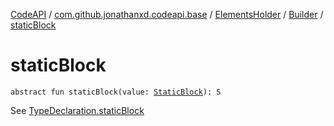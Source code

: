 [CodeAPI](../../../index.md) / [com.github.jonathanxd.codeapi.base](../../index.md) / [ElementsHolder](../index.md) / [Builder](index.md) / [staticBlock](.)

# staticBlock

`abstract fun staticBlock(value: `[`StaticBlock`](../../-static-block/index.md)`): S`

See [TypeDeclaration.staticBlock](../static-block.md)

